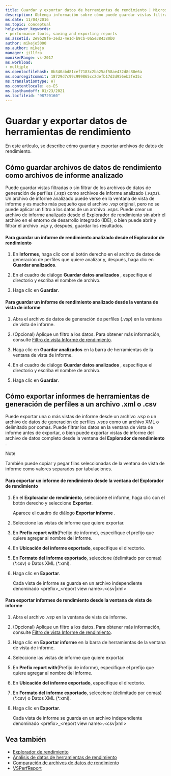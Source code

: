 ```yaml
---
title: Guardar y exportar datos de herramientas de rendimiento | Microsoft Docs
description: Obtenga información sobre cómo puede guardar vistas filtradas o sin filtrar de los archivos de datos de generación de perfiles (.vsp) como archivos de informe analizado (.vsps).
ms.date: 11/04/2016
ms.topic: conceptual
helpviewer_keywords:
- performance tools, saving and exporting reports
ms.assetid: 2e9b28fe-3ed2-4e1d-b9cb-0a5e384380b0
author: mikejo5000
ms.author: mikejo
manager: jillfra
monikerRange: vs-2017
ms.workload:
- multiple
ms.openlocfilehash: 0b340abd81cef7183c2ba25af58ae432d8c80e6a
ms.sourcegitcommit: 18729d7c99c999865cc2defb17d3d956eb3fe35c
ms.translationtype: HT
ms.contentlocale: es-ES
ms.lasthandoff: 01/23/2021
ms.locfileid: "98720160"
---
```

# <a name="save-and-export-performance-tools-data"></a>Guardar y exportar datos de herramientas de rendimiento
En este artículo, se describe cómo guardar y exportar archivos de datos de rendimiento.

## <a name="how-to-save-performance-data-files-as-analyzed-report-files"></a>Cómo guardar archivos de datos de rendimiento como archivos de informe analizado
 Puede guardar vistas filtradas o sin filtrar de los archivos de datos de generación de perfiles (.*vsp*) como archivos de informe analizado (.*vsps*). Un archivo de informe analizado puede verse en la ventana de vista de informe y es mucho más pequeño que el archivo .*vsp* original, pero no se puede aplicar un filtro a los datos de un archivo .*vsps*. Puede crear un archivo de informe analizado desde el Explorador de rendimiento sin abrir el archivo en el entorno de desarrollo integrado (IDE), o bien puede abrir y filtrar el archivo .*vsp* y, después, guardar los resultados.

#### <a name="to-save-an-analyzed-performance-report-from-the-performance-explorer"></a>Para guardar un informe de rendimiento analizado desde el Explorador de rendimiento

1. En **Informes**, haga clic con el botón derecho en el archivo de datos de generación de perfiles que quiere analizar y, después, haga clic en **Guardar analizados**.

2. En el cuadro de diálogo **Guardar datos analizados** , especifique el directorio y escriba el nombre de archivo.

3. Haga clic en **Guardar**.

#### <a name="to-save-an-analyzed-performance-report-from-the-report-view-window"></a>Para guardar un informe de rendimiento analizado desde la ventana de vista de informe

1. Abra el archivo de datos de generación de perfiles (.*vsp*) en la ventana de vista de informe.

2. (Opcional) Aplique un filtro a los datos. Para obtener más información, consulte [Filtro de vista Informe de rendimiento](../profiling/performance-report-view-filter.md).

3. Haga clic en **Guardar analizados** en la barra de herramientas de la ventana de vista de informe.

4. En el cuadro de diálogo **Guardar datos analizados** , especifique el directorio y escriba el nombre de archivo.

5. Haga clic en **Guardar**.

## <a name="how-to-export-profiling-tools-reports-to-an-xml-or-csv-file"></a>Cómo exportar informes de herramientas de generación de perfiles a un archivo .xml o .csv
 Puede exportar una o más vistas de informe desde un archivo .*vsp* o un archivo de datos de generación de perfiles .*vsps* como un archivo XML o delimitado por comas. Puede filtrar los datos en la ventana de vista de informe antes de exportar, o bien puede exportar vistas de informe del archivo de datos completo desde la ventana del **Explorador de rendimiento** .

> [!NOTE]
> También puede copiar y pegar filas seleccionadas de la ventana de vista de informe como valores separados por tabulaciones.

#### <a name="to-export-performance-reports-from-the-performance-explorer-window"></a>Para exportar un informe de rendimiento desde la ventana del Explorador de rendimiento

1. En el **Explorador de rendimiento**, seleccione el informe, haga clic con el botón derecho y seleccione **Exportar**.

     Aparece el cuadro de diálogo **Exportar informe** .

2. Seleccione las vistas de informe que quiere exportar.

3. En **Prefix report with**(Prefijo de informe), especifique el prefijo que quiere agregar al nombre del informe.

4. En **Ubicación del informe exportado**, especifique el directorio.

5. En **Formato del informe exportado**, seleccione (delimitado por comas) (\*.csv\) o Datos XML (\*.xml\).

6. Haga clic en **Exportar**.

     Cada vista de informe se guarda en un archivo independiente denominado \<prefix>_\<report view name>.\<csv&#124;xml>

#### <a name="to-export-performance-reports-from-the-report-view-window"></a>Para exportar informes de rendimiento desde la ventana de vista de informe

1. Abra el archivo .*vsp* en la ventana de vista de informe.

2. (Opcional) Aplique un filtro a los datos. Para obtener más información, consulte [Filtro de vista Informe de rendimiento](../profiling/performance-report-view-filter.md).

3. Haga clic en **Exportar informe** en la barra de herramientas de la ventana de vista de informe.

4. Seleccione las vistas de informe que quiere exportar.

5. En **Prefix report with**(Prefijo de informe), especifique el prefijo que quiere agregar al nombre del informe.

6. En **Ubicación del informe exportado**, especifique el directorio.

7. En **Formato del informe exportado**, seleccione (delimitado por comas) (\*.csv) o Datos XML (\*.xml).

8. Haga clic en **Exportar**.

     Cada vista de informe se guarda en un archivo independiente denominado \<prefix>_\<report view name>.\<csv&#124;xml>

## <a name="see-also"></a>Vea también
- [Explorador de rendimiento](../profiling/performance-explorer.md)
- [Análisis de datos de herramientas de rendimiento](../profiling/analyzing-performance-tools-data.md)
- [Comparación de archivos de datos de rendimiento](../profiling/comparing-performance-data-files.md)
- [VSPerfReport](../profiling/vsperfreport.md)
